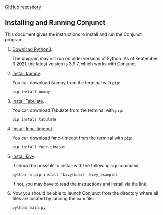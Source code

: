 [GitHub repository](https://github.com/odrh20/conjunct)

## Installing and Running Conjunct

This document gives the instructions to install and run the Conjunct program.




1. [Download Python3](https://www.python.org/downloads/).

    The program may not run on older versions of Python. As of September 3 2021, the latest version is 3.9.7, which works with Conjunct.




2. [Install Numpy](https://numpy.org/install/).

   You can download Numpy from the terminal with `pip`:

    ```
    pip install numpy
    ```

3. [Install Tabulate](https://pypi.org/project/tabulate/).

   You can download Tabulate from the terminal with `pip`:

    ```
    pip install tabulate
    ```

4. [Install func-timeout](https://pypi.org/project/func-timeout/).

   You can download func-timeout from the terminal with `pip`:

    ```
    pip install func-timeout
    ```

5. [Install Kivy](https://kivy.org/doc/stable/gettingstarted/installation.html).

   It should be possible to install with the following `pip` command:

    ```
    python -m pip install 'kivy[base]' kivy_examples
    ```
   If not, you may have to read the instructions and install via the link.


6. Now you should be able to launch Conjunct from the directory where all files are located by running the `main` file:

    ```
    python3 main.py
    ```

